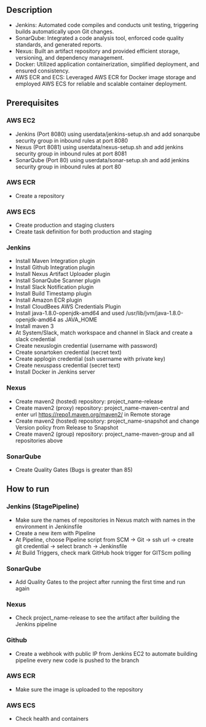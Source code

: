 ## Description
- Jenkins: Automated code compiles and conducts unit testing, triggering builds automatically upon Git changes.
- SonarQube: Integrated a code analysis tool, enforced code quality standards, and generated reports.
-	Nexus: Built an artifact repository and provided efficient storage, versioning, and dependency management.
-	Docker: Utilized application containerization, simplified deployment, and ensured consistency.
-	AWS ECR and ECS: Leveraged AWS ECR for Docker image storage and employed AWS ECS for reliable and scalable container deployment.
## Prerequisites
### AWS EC2
- Jenkins (Port 8080) using userdata/jenkins-setup.sh and add sonarqube security group in inbound rules at port 8080
- Nexus (Port 8081) using userdata/nexus-setup.sh and add jenkins security group in inbound rules at port 8081
- SonarQube (Port 80) using userdata/sonar-setup.sh and add jenkins security group in inbound rules at port 80
### AWS ECR
- Create a repository
### AWS ECS
- Create production and staging clusters
- Create task definition for both production and staging 
### Jenkins
- Install Maven Integration plugin
- Install Github Integration plugin
- Install Nexus Artifact Uploader plugin
- Install SonarQube Scanner plugin
- Install Slack Notification plugin
- Install Build Timestamp plugin
- Install Amazon ECR plugin
- Install CloudBees AWS Credentials Plugin
- Install java-1.8.0-openjdk-amd64 and used /usr/lib/jvm/java-1.8.0-openjdk-amd64 as JAVA_HOME
- Install maven 3
- At System/Slack, match workspace and channel in Slack and create a slack credential
- Create nexuslogin credential (username with password)
- Create sonartoken credential (secret text)
- Create applogin credential (ssh username with private key)
- Create nexuspass credential (secret text)
- Install Docker in Jenkins server
### Nexus
- Create maven2 (hosted) repository: project_name-release
- Create maven2 (proxy) repository: project_name-maven-central and enter url https://repo1.maven.org/maven2/ in Remote storage
- Create maven2 (hosted) repository: project_name-snapshot and change Version policy from Release to Snapshot
- Create maven2 (group) repository: project_name-maven-group and all repositories above
### SonarQube
- Create Quality Gates (Bugs is greater than 85)

## How to run
### Jenkins (StagePipeline)
- Make sure the names of repositories in Nexus match with names in the environment in Jenkinsfile
- Create a new item with Pipeline
- At Pipeline, choose Pipeline script from SCM -> Git -> ssh url -> create git credential -> select branch -> Jenkinsfile
- At Build Triggers, check mark GitHub hook trigger for GITScm polling
### SonarQube
- Add Quality Gates to the project after running the first time and run again
### Nexus
- Check project_name-release to see the artifact after building the Jenkins pipeline
### Github
- Create a webhook with public IP from Jenkins EC2 to automate building pipeline every new code is pushed to the branch
### AWS ECR
- Make sure the image is uploaded to the repository
### AWS ECS
- Check health and containers
